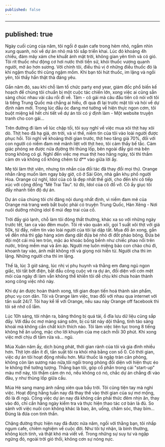 ```yaml
---
published: false
---
```

---
published: true
---
Ngày cuối cùng của năm, tôi ngồi ở quán cafe trong hẻm nhỏ, ngắm nhìn xung quanh, nói về dự án nhỏ mà tôi sắp triển khai. Lúc đó khoảng 4h chiều, đám mây xám che khuất ánh mặt trời, không gian yên tĩnh và có gió. Tôi rít thuốc như động cơ hơi nước thời tiền sử, khói thuốc vương quanh người, mờ ảo hơn sương. Với chính tôi, điều thú vị ở những điều thuốc đó là khi ngậm thuốc thì cũng ngậm mồm. Khi bạn tôi hút thuốc, im lặng và ngồi yên, tôi thấy hắn thật thà đáng yêu.

Gần năm đó, sau khi chỗ làm tổ chức party end year, giám đốc phổ biến kế hoạch để chúng tôi chuẩn bị một cuộc tác chiến lớn, xong việc ai cũng sẵn sàng chúc nhau vài câu rồi đi về. Tâm - cô gái mà câu đầu tiên cô nói với tôi là tiếng Trung Quốc mà chẳng ai hiểu, đi qua đi lại trước mặt tôi và hỏi về dự định năm mới. Trong lúc đầu óc đang mơ tưởng về hiện thực ngon cơm, tôi buột miệng kể hết chi tiết về dự án tôi có ý định làm - Một website truyện tranh cho con gái...

Trên đường đi làm về lúc chập tối, tôi suy nghĩ về việc mua xôi thịt hay xôi dò. Thịt heo đã hạ giá, ơn trời, và vì thế, niềm tin của tôi vào loài người được phục hồi. Tôi nghĩ về khoảng thời gian trước, thịt heo tăng giá 70%, đối với con người có niềm đam mê mãnh liệt với thịt heo, tôi cảm thấy bế tắc. Cảm giác phóng xe được nửa đường thì thủng lốp, bên ngoài đầy gió mà bên trong không có gì. Nghĩ đến việc mẹ mua thịt heo hằng ngày, tôi thì thầm cảm ơn và không cố không chêm từ đ** vào giữa lời ấy.

Mẹ tôi làm thịt viên, nhưng tin nhắn của đối tác đã thay đổi mọi thứ. Orange nhắn rằng muốn làm ngay bây giờ, cô ở Sài Gòn, nhà gần khu phố người Hoa. Orange cứ nghĩ, Idol của cô là đẹp nhất thế giới, cho đến khi cô tiếp xúc với cộng đồng "Mê Trai Tàu". từ đó, Idol của cô đổ vỡ. Cô ấy giục tôi đẩy nhanh tiến độ dự án.

Dự án của chúng tôi chỉ đăng nội dung nhất định, vì niềm đam mê của Orange mà trang web bắt buộc phải có truyện Trung Quốc, Hàn Xẻng - Nơi nuôi dưỡng những idol 6 múi đẹp trai của cổ.

Trời đầy gió lạnh, chỗ làm tôi đông thất thường, khác xa so với những ngày trước tết, tan ca vào đêm muộn. Tôi rẽ vào quán xôi, gọi 1 suất xôi thịt với giá 50k, từ đấy, niềm tin vào loài người của tôi lại dập tắt.
Mua đồ ăn xong, gần về đến nhà thì gặp hàng xóm đang dắt đứa bé nhỏ đi đốt pháo bông. Đứa bé đội một cái mũ len tròn, mặc áo khoác bồng bềnh như chiếc phao nổi trên nước, trông mềm mại và ấm áp. Người mẹ luôn miệng bảo con chào chú đi, khoanh tay vào, ánh mắt không rời và giọng nói hiền từ. Người cha thì im lặng. Những người cha thì im lặng.

Thế là, lúc 3 giờ sáng, lúc nhị vị phụ huynh và thằng em đang ngủ ngon giấc, tôi tắt bớt điện, bắt đầu công cuộc vẽ ra dự án, đối diện với cơn mệt mỏi của ngày đi làm vẫn không thể khiến tôi dễ chịu khi chưa hoàn thành xong công việc nhỏ này.

Khi dự án được hoàn thành xong, tới gian đoạn tiến hoá thành sản phẩm, phục vụ con dân. Tôi và Orange làm việc, trao đổi với nhau qua internet với tần suất 24/7. Tôi hay kể lể với Orange, nếu sau này Orange off facebook thì tôi sẽ nhớ cổ lắm.

Lúc 10h sáng, tôi nhận ra, băng thông bị quá tải, ổ đĩa lưu dữ liệu cũng sắp đầy. Với đầu óc mơ màng sáng sớm, bị cú tát này dội thẳng, tỉnh táo sảng khoái mà không cần chất kích thích nào. Tôi làm việc liên tục trong 8 tiếng không hề ăn uống, mặc cho lời khuyên của mẹ cách mỗi 30 phút. Khi xong việc mới chịu đi tắm rửa và... ngủ.

Mùa Xuân năm ấy, dịch bùng phát, thời gian rảnh của tôi và gia đình nhiều hơn. Thịt lợn dần ít đi, tần suất tôi ra khỏi nhà bằng con số 0. Có thời gian, việc dự án tôi hoạt động nhiều hơn. Mùi thuốc lá ngập tràn căn phòng, không còn làn sương nào nữa,tôi ngồi trong phòng đối diện với hiện thực éo le không thể tưởng tượng. Thằng bạn tôi, góp cổ phần trong cái "start-up" màu mỡ này, tôi thầm cảm ơn nó, nếu không có nó, chắc dự án chẳng đi vào đâu, y như thủng lốp giữa cầu. 

Mùa Hè sang mang ánh nắng xiên qua bầu trời. Tôi cũng tiện tay mà nghỉ việc. Hoạt động hằng tuần nay đã thay thế vào thời gian của sự mơ mộng, đó là đi ngủ. Công việc dự án nay đã không cần phải thức đêm nhịn ăn, thay vào đó, chỉ cần hằng ngày kiểm tra và thực hiện thao tác cơ bản là đủ. So sánh với việc nuôi con không khác là bao, ăn, uống, chăm sóc, thay bỉm... Đúng là đứa con tinh thần.

Chặng đường thực hiện nay đã được nửa năm, ngồi với thằng bạn, tôi nhấp ngụm cafe, chiêm nghiệm về cuộc đời. Như tôi tự nhận, là bình thường, không kịch tính, và thật khó mà viết về. Trong những sự suy tư và ngập ngừng đó, ngoài trời gió thổi, không cơn sự nóng nực.